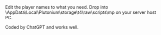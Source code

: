 Edit the player names to what you need.
Drop into \AppData\Local\Plutonium\storage\t4\raw\scripts\mp on your server host PC.

Coded by ChatGPT and works well.
